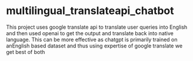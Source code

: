 # multilingual_translateapi_chatbot
This project uses google translate api to translate user queries into English and then used openai to get the output and translate back into native language. This can be more effective as chatgpt is primarily trained on anEnglish based dataset and thus using expertise of google translate we get best of both
